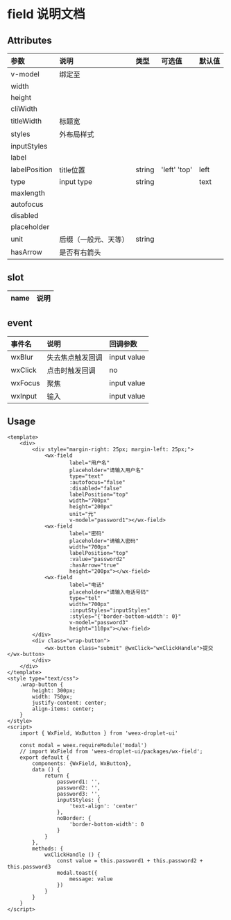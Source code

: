 # field 说明文档

## Attributes

| 参数 | 说明 | 类型 | 可选值 | 默认值 |
| :--- | :--- | :--- | :--- | :--- |
| v-model | 绑定至 |  |  |  |
| width |  |  |  |  |
| height |  |  |  |  |
| cliWidth |  |  |  |  |
| titleWidth | 标题宽 |  |  |  |
| styles | 外布局样式 |  |  |  |
| inputStyles |  |  |  |  |
| label |  |  |  |  |
| labelPosition | title位置 | string | 'left' 'top' | left |
| type | input type | string |  | text |
| maxlength |  |  |  |  |
| autofocus |  |  |  |  |
| disabled |  |  |  |  |
| placeholder |  |  |  |  |
| unit | 后缀（一般元、天等） | string |  |  |
| hasArrow | 是否有右箭头 |  |  |  |

## slot

| name | 说明 |
| :--- | :--- |


## event

| 事件名 | 说明 | 回调参数 |
| :--- | :--- | :--- |
| wxBlur | 失去焦点触发回调 | input value |
| wxClick | 点击时触发回调 | no |
| wxFocus | 聚焦 | input value |
| wxInput | 输入 | input value |

## Usage

```
<template>
    <div>
        <div style="margin-right: 25px; margin-left: 25px;">
            <wx-field
                    label="用户名"
                    placeholder="请输入用户名"
                    type="text"
                    :autofocus="false"
                    :disabled="false"
                    labelPosition="top"
                    width="700px"
                    height="200px"
                    unit="元"
                    v-model="password1"></wx-field>
            <wx-field
                    label="密码"
                    placeholder="请输入密码"
                    width="700px"
                    labelPosition="top"
                    :value="password2"
                    :hasArrow="true"
                    height="200px"></wx-field>
            <wx-field
                    label="电话"
                    placeholder="请输入电话号码"
                    type="tel"
                    width="700px"
                    :inputStyles="inputStyles"
                    :styles="{'border-bottom-width': 0}"
                    v-model="password3"
                    height="110px"></wx-field>
        </div>
        <div class="wrap-button">
            <wx-button class="submit" @wxClick="wxClickHandle">提交</wx-button>
        </div>
    </div>
</template>
<style type="text/css">
    .wrap-button {
        height: 300px;
        width: 750px;
        justify-content: center;
        align-items: center;
    }
</style>
<script>
    import { WxField, WxButton } from 'weex-droplet-ui'

    const modal = weex.requireModule('modal')
    // import WxField from 'weex-droplet-ui/packages/wx-field';
    export default {
        components: {WxField, WxButton},
        data () {
            return {
                password1: '',
                password2: '',
                password3: '',
                inputStyles: {
                    'text-align': 'center'
                },
                noBorder: {
                    'border-bottom-width': 0
                }
            }
        },
        methods: {
            wxClickHandle () {
                const value = this.password1 + this.password2 + this.password3
                modal.toast({
                    message: value
                })
            }
        }
    }
</script>
```



